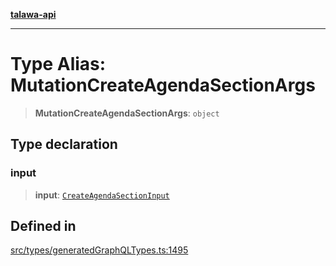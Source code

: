 [**talawa-api**](../../../README.md)

***

# Type Alias: MutationCreateAgendaSectionArgs

> **MutationCreateAgendaSectionArgs**: `object`

## Type declaration

### input

> **input**: [`CreateAgendaSectionInput`](CreateAgendaSectionInput.md)

## Defined in

[src/types/generatedGraphQLTypes.ts:1495](https://github.com/Suyash878/talawa-api/blob/f376d03c37e9acd046e7cc983947432c95f74442/src/types/generatedGraphQLTypes.ts#L1495)
